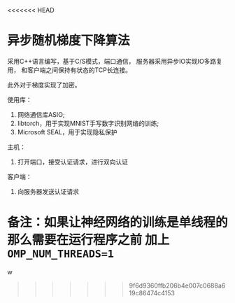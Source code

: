 <<<<<<< HEAD
# 异步随机梯度下降算法

采用C++语言编写，基于C/S模式，端口通信， 
服务器采用异步IO实现IO多路复用，
和客户端之间保持有状态的TCP长连接。

此外对于梯度实现了加密。

使用库：
1. 网络通信库ASIO;
2. libtorch，用于实现MNIST手写数字识别网络的训练;
3. Microsoft SEAL，用于实现隐私保护

主机：

1. 打开端口，接受认证请求，进行双向认证

客户端：

1. 向服务器发送认证请求

备注：如果让神经网络的训练是单线程的那么需要在运行程序之前
加上`OMP_NUM_THREADS=1`
=======
w
>>>>>>> 9f6d9360ffb206b4e007c0688a619c86474c4153
